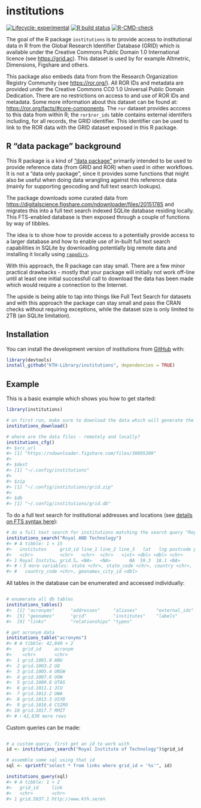 
<!-- README.md is generated from README.Rmd. Please edit that file -->

# institutions

<!-- badges: start -->

[![Lifecycle:
experimental](https://img.shields.io/badge/lifecycle-experimental-orange.svg)](https://www.tidyverse.org/lifecycle/#experimental)
[![R build
status](https://github.com/KTH-Library/institutions/workflows/R-CMD-check/badge.svg)](https://github.com/KTH-Library/institutions/actions)
[![R-CMD-check](https://github.com/KTH-Library/institutions/actions/workflows/R-CMD-check.yaml/badge.svg)](https://github.com/KTH-Library/institutions/actions/workflows/R-CMD-check.yaml)
<!-- badges: end -->

The goal of the R package `institutions` is to provide access to
institutional data in R from the Global Research Identifier Database
(GRID) which is available under the Creative Commons Public Domain 1.0
International licence (see <https://grid.ac>). This dataset is used by
for example Altmetric, Dimensions, Figshare and others.

This package also embeds data from from the Research Organization
Registry Community (see <https://ror.org/>). All ROR IDs and metadata
are provided under the Creative Commons CC0 1.0 Universal Public Domain
Dedication. There are no restrictions on access to and use of ROR IDs
and metadata. Some more information about this dataset can be found at:
<https://ror.org/facts/#core-components>. The `ror` dataset provides
acccess to this data from within R; the `ror$ror_ids` table contains
external identifers including, for all records, the GRID identifier.
This identifier can be used to link to the ROR data with the GRID
dataset exposed in this R package.

## R “data package” background

This R package is a kind of [“data
package”](https://r-pkgs.org/data.html#data-data) primarily intended
to be used to provide reference data (from GRID and ROR) when used in
other workflows. It is not a “data only package”, since it provides some
functions that might also be useful when doing data wrangling against
this reference data (mainly for supporting geocoding and full text
search lookups).

The package downloads some curated data from
<https://digitalscience.figshare.com/ndownloader/files/20151785> and
migrates this into a full text search indexed SQLite database residing
locally. This FTS-enabled database is then exposed through a couple of
functions by way of tibbles.

The idea is to show how to provide access to a potentially provide
access to a larger database and how to enable use of in-built full text
search capabilities in SQLite by downloading potentially big remote data
and installing it locally using
[`rappdirs`](https://rdrr.io/cran/rappdirs/).

With this approach, the R package can stay small. There are a few minor
practical drawbacks - mostly that your package will initially not work
off-line until at least one initial successfull call to download the
data has been made which would require a connection to the Internet.

The upside is being able to tap into things like Full Text Search for
datasets and with this approach the package can stay small and pass the
CRAN checks without requiring exceptions, while the dataset size is only
limited to 2TB (an SQLite limitation).

## Installation

You can install the development version of institutions from
[GitHub](https://github.com/KTH-Library/institutions) with:

``` r
library(devtools)
install_github("KTH-Library/institutions", dependencies = TRUE)
```

## Example

This is a basic example which shows you how to get started:

``` r
library(institutions)

# on first run, make sure to download the data which will generate the SQLite db 
institutions_download()

# where are the data files - remotely and locally?
institutions_cfg()
#> $src_url
#> [1] "https://ndownloader.figshare.com/files/30895309"
#> 
#> $dest
#> [1] "~/.config/institutions"
#> 
#> $zip
#> [1] "~/.config/institutions/grid.zip"
#> 
#> $db
#> [1] "~/.config/institutions/grid.db"
```

To do a full text search for institutional addresses and locations (see
[details on FTS syntax
here](https://www.sqlite.org/fts5.html#full_text_query_syntax)):

``` r
# do a full text search for institutions matching the search query "Royal AND Technology
institutions_search("Royal AND Technology")
#> # A tibble: 1 × 15
#>   institutes     grid_id line_1 line_2 line_3   lat   lng postcode primary city 
#>   <chr>          <chr>   <chr>  <chr>   <int> <dbl> <dbl> <chr>      <int> <chr>
#> 1 Royal Institu… grid.5… <NA>   <NA>       NA  59.3  18.1 <NA>           0 Stoc…
#> # ℹ 5 more variables: state <chr>, state_code <chr>, country <chr>,
#> #   country_code <chr>, geonames_city_id <dbl>
```

All tables in the database can be enumerated and accessed individually:

``` r

# enumerate all db tables
institutions_tables()
#>  [1] "acronyms"      "addresses"     "aliases"       "external_ids" 
#>  [5] "geonames"      "grid"          "institutes"    "labels"       
#>  [9] "links"         "relationships" "types"

# get acronym data
institutions_table("acronyms")
#> # A tibble: 42,840 × 2
#>    grid_id     acronym
#>    <chr>       <chr>  
#>  1 grid.1001.0 ANU    
#>  2 grid.1003.2 UQ     
#>  3 grid.1005.4 UNSW   
#>  4 grid.1007.6 UOW    
#>  5 grid.1009.8 UTAS   
#>  6 grid.1011.1 JCU    
#>  7 grid.1012.2 UWA    
#>  8 grid.1013.3 USYD   
#>  9 grid.1016.6 CSIRO  
#> 10 grid.1017.7 RMIT   
#> # ℹ 42,830 more rows
```

Custom queries can be made:

``` r

# a custom query, first get an id to work with
id <- institutions_search("Royal Institute of Technology")$grid_id

# assemble some sql using that id
sql <- sprintf("select * from links where grid_id = '%s'", id)

institutions_query(sql)
#> # A tibble: 1 × 2
#>   grid_id     link                
#>   <chr>       <chr>               
#> 1 grid.5037.1 http://www.kth.se/en
```
